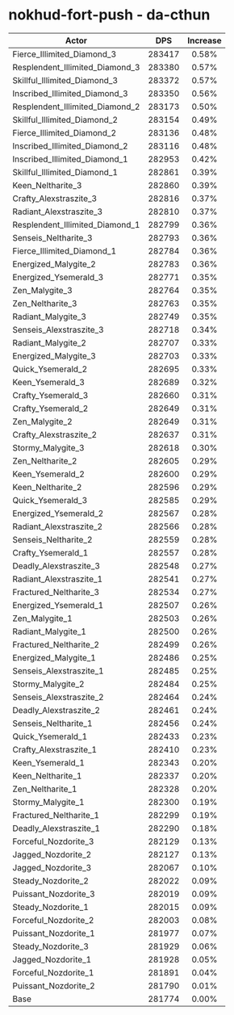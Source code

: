 # nokhud-fort-push - da-cthun
| Actor | DPS | Increase |
|---|:---:|:---:|
|Fierce_Illimited_Diamond_3|283417|0.58%|
|Resplendent_Illimited_Diamond_3|283380|0.57%|
|Skillful_Illimited_Diamond_3|283372|0.57%|
|Inscribed_Illimited_Diamond_3|283350|0.56%|
|Resplendent_Illimited_Diamond_2|283173|0.50%|
|Skillful_Illimited_Diamond_2|283154|0.49%|
|Fierce_Illimited_Diamond_2|283136|0.48%|
|Inscribed_Illimited_Diamond_2|283116|0.48%|
|Inscribed_Illimited_Diamond_1|282953|0.42%|
|Skillful_Illimited_Diamond_1|282861|0.39%|
|Keen_Neltharite_3|282860|0.39%|
|Crafty_Alexstraszite_3|282816|0.37%|
|Radiant_Alexstraszite_3|282810|0.37%|
|Resplendent_Illimited_Diamond_1|282799|0.36%|
|Senseis_Neltharite_3|282793|0.36%|
|Fierce_Illimited_Diamond_1|282784|0.36%|
|Energized_Malygite_2|282783|0.36%|
|Energized_Ysemerald_3|282771|0.35%|
|Zen_Malygite_3|282764|0.35%|
|Zen_Neltharite_3|282763|0.35%|
|Radiant_Malygite_3|282749|0.35%|
|Senseis_Alexstraszite_3|282718|0.34%|
|Radiant_Malygite_2|282707|0.33%|
|Energized_Malygite_3|282703|0.33%|
|Quick_Ysemerald_2|282695|0.33%|
|Keen_Ysemerald_3|282689|0.32%|
|Crafty_Ysemerald_3|282660|0.31%|
|Crafty_Ysemerald_2|282649|0.31%|
|Zen_Malygite_2|282649|0.31%|
|Crafty_Alexstraszite_2|282637|0.31%|
|Stormy_Malygite_3|282618|0.30%|
|Zen_Neltharite_2|282605|0.29%|
|Keen_Ysemerald_2|282600|0.29%|
|Keen_Neltharite_2|282596|0.29%|
|Quick_Ysemerald_3|282585|0.29%|
|Energized_Ysemerald_2|282567|0.28%|
|Radiant_Alexstraszite_2|282566|0.28%|
|Senseis_Neltharite_2|282559|0.28%|
|Crafty_Ysemerald_1|282557|0.28%|
|Deadly_Alexstraszite_3|282548|0.27%|
|Radiant_Alexstraszite_1|282541|0.27%|
|Fractured_Neltharite_3|282534|0.27%|
|Energized_Ysemerald_1|282507|0.26%|
|Zen_Malygite_1|282503|0.26%|
|Radiant_Malygite_1|282500|0.26%|
|Fractured_Neltharite_2|282499|0.26%|
|Energized_Malygite_1|282486|0.25%|
|Senseis_Alexstraszite_1|282485|0.25%|
|Stormy_Malygite_2|282484|0.25%|
|Senseis_Alexstraszite_2|282464|0.24%|
|Deadly_Alexstraszite_2|282461|0.24%|
|Senseis_Neltharite_1|282456|0.24%|
|Quick_Ysemerald_1|282433|0.23%|
|Crafty_Alexstraszite_1|282410|0.23%|
|Keen_Ysemerald_1|282343|0.20%|
|Keen_Neltharite_1|282337|0.20%|
|Zen_Neltharite_1|282328|0.20%|
|Stormy_Malygite_1|282300|0.19%|
|Fractured_Neltharite_1|282299|0.19%|
|Deadly_Alexstraszite_1|282290|0.18%|
|Forceful_Nozdorite_3|282129|0.13%|
|Jagged_Nozdorite_2|282127|0.13%|
|Jagged_Nozdorite_3|282067|0.10%|
|Steady_Nozdorite_2|282022|0.09%|
|Puissant_Nozdorite_3|282019|0.09%|
|Steady_Nozdorite_1|282015|0.09%|
|Forceful_Nozdorite_2|282003|0.08%|
|Puissant_Nozdorite_1|281977|0.07%|
|Steady_Nozdorite_3|281929|0.06%|
|Jagged_Nozdorite_1|281928|0.05%|
|Forceful_Nozdorite_1|281891|0.04%|
|Puissant_Nozdorite_2|281790|0.01%|
|Base|281774|0.00%|
